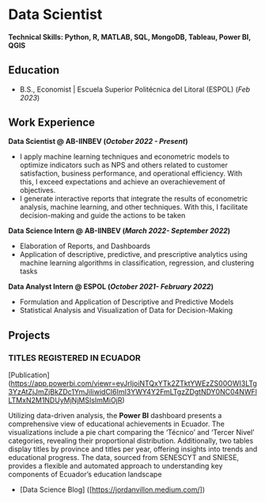 # Data Scientist

#### Technical Skills: Python, R, MATLAB, SQL, MongoDB, Tableau, Power BI, QGIS

## Education		        		
- B.S., Economist | Escuela Superior Politécnica del Litoral (ESPOL) (_Feb 2023_)

## Work Experience
**Data Scientist @ AB-IINBEV (_October 2022 - Present_)**
- I apply machine learning techniques and econometric models to optimize indicators such as NPS and
others related to customer satisfaction, business performance, and operational efficiency. With this, I exceed expectations and achieve an overachievement of objectives.
- I generate interactive reports that integrate the results of econometric analysis, machine learning, and other techniques. With this, I facilitate decision-making and guide the actions to be taken

**Data Science Intern @ AB-IINBEV (_March 2022- September 2022_)**
- Elaboration of Reports, and Dashboards
- Application of descriptive, predictive, and prescriptive analytics using machine learning algorithms in
classification, regression, and clustering tasks


**Data Analyst Intern @ ESPOL (_October 2021- February 2022_)**
- Formulation and Application of Descriptive and Predictive Models
- Statistical Analysis and Visualization of Data for Decision-Making

  
## Projects
### TITLES REGISTERED IN ECUADOR

[Publication] (https://app.powerbi.com/viewr=eyJrIjoiNTQxYTk2ZTktYWEzZS00OWI3LTg3YzAtZjJmZjBkZDc1YmJiIiwidCI6ImI3YWY4Y2FmLTgzZDgtNDY0NC04NWFlLTMxN2M1NDUyMjNjMSIsImMiOjR)

Utilizing data-driven analysis, the **Power BI** dashboard presents a comprehensive view of educational achievements in Ecuador. The visualizations include a pie chart comparing the ‘Técnico’ and ‘Tercer Nivel’ categories, revealing their proportional distribution. Additionally, two tables display titles by province and titles per year, offering insights into trends and educational progress. The data, sourced from SENESCYT and SNIESE, provides a flexible and automated approach to understanding key components of Ecuador’s education landscape




- [Data Science Blog] ([https://jordanvillon.medium.com/])

